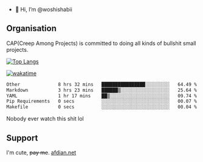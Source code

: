 - 👋 Hi, I’m @woshishabii

## Organisation

CAP(Creep Among Projects) is committed to doing all kinds of bullshit small projects.

[![Top Langs](https://github-readme-stats.vercel.app/api/top-langs/?username=woshishabii&layout=compact)](https://github.com/anuraghazra/github-readme-stats)

[![wakatime](https://wakatime.com/badge/user/34d02784-acc1-4a16-82d7-33fdb53c4ed6.svg)](https://wakatime.com/@34d02784-acc1-4a16-82d7-33fdb53c4ed6)


<!--START_SECTION:waka-->

```txt
Other              8 hrs 32 mins   ████████████████░░░░░░░░░   64.49 %
Markdown           3 hrs 23 mins   ██████▒░░░░░░░░░░░░░░░░░░   25.64 %
YAML               1 hr 17 mins    ██▒░░░░░░░░░░░░░░░░░░░░░░   09.74 %
Pip Requirements   0 secs          ░░░░░░░░░░░░░░░░░░░░░░░░░   00.07 %
Makefile           0 secs          ░░░░░░░░░░░░░░░░░░░░░░░░░   00.04 %
```

<!--END_SECTION:waka-->

Nobody ever watch this shit lol

## Support
I'm cute, ~~pay me~~.
[afdian.net](https://afdian.com/a/woshishabi)

<!---
woshishabii/woshishabii is a ✨ special ✨ repository because its `README.md` (this file) appears on your GitHub profile.
You can click the Preview link to take a look at your changes.
--->
